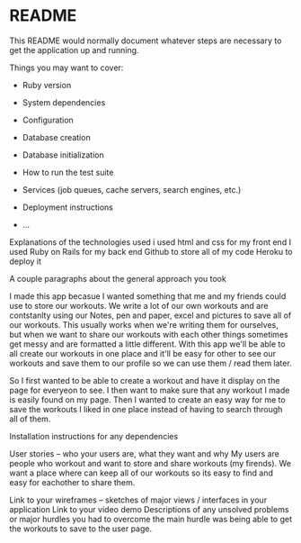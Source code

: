 # README

This README would normally document whatever steps are necessary to get the
application up and running.

Things you may want to cover:

* Ruby version

* System dependencies

* Configuration

* Database creation

* Database initialization

* How to run the test suite

* Services (job queues, cache servers, search engines, etc.)

* Deployment instructions

* ...


Explanations of the technologies used
i used html and css for my front end
I used Ruby on Rails for my back end
Github to store all of my code
Heroku to deploy it  


A couple paragraphs about the general approach you took

I made this app becasue I wanted something that me and my friends could use to store our workouts. We write a lot of our own workouts and are contstanlty using our Notes, pen and paper, excel and pictures to save all of our workouts. This usually works when we're writing them for ourselves, but when we want to share our workouts with each other things sometimes get messy and are formatted a little different. With this app we'll be able to all create our workouts in one place and it'll be easy for other to see our workouts and save them to our profile so we can use them / read them later. 

So I first wanted to be able to create a workout and have it display on the page for everyeon to see. I then want to make sure that any workout I made is easily found on my page. Then I wanted to create an easy way for me to save the workouts I liked in one place instead of having to search through all of them. 

Installation instructions for any dependencies

User stories – who your users are, what they want and why
    My users are people who workout and want to store and share workouts (my firends). We want a place where can keep all of our workouts so its easy to find and easy for eachother to share them. 

Link to your wireframes – sketches of major views / interfaces in your application
Link to your video demo
Descriptions of any unsolved problems or major hurdles you had to overcome
    the main hurdle was being able to get the workouts to save to the user page. 